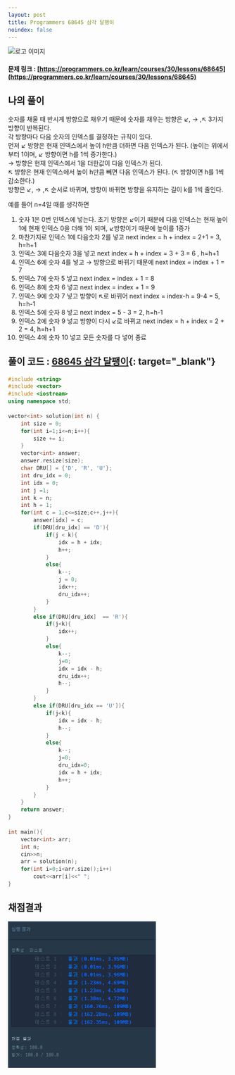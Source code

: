```yaml
---
layout: post
title: Programmers 68645 삼각 달팽이
noindex: false
---
```

![로고 이미지](https://s3.ap-northeast-2.amazonaws.com/grepp-cloudfront/programmers_imgs/design/logo.jpg)

#### 문제 링크 : [https://programmers.co.kr/learn/courses/30/lessons/68645](https://programmers.co.kr/learn/courses/30/lessons/68645)


## 나의 풀이
숫자를 채울 때 반시계 방향으로 채우기 때문에 숫자를 채우는 방향은 ↙, → ,↖ 3가지 방향이 반복된다.                        
각 방향마다 다음 숫자의 인덱스를 결정하는 규칙이 있다.                                  
먼저 ↙ 방향은 현재 인덱스에서 높이 h만큼 더하면 다음 인덱스가 된다. (높이는 위에서부터 1이며, ↙ 방향이면 h를 1씩 증가한다.)                                   
→ 방향은 현재 인덱스에서 1을 더한값이 다음 인덱스가 된다.                   
↖ 방향은 현재 인덱스에서 높이 h만큼 빼면 다음 인덱스가 된다. (↖ 방향이면 h를 1씩 감소한다.)                                 
방향은 ↙, → ,↖ 순서로 바뀌며, 방향이 바뀌면 방향을 유지하는 길이 k를 1씩 줄인다.                    
                          
예를 들어 n=4일 때를 생각하면                        
1. 숫자 1은 0번 인덱스에 넣는다. 초기 방향은 ↙이기 때문에 다음 인덱스는 현재 높이 1에 현재 인덱스 0을 더해 1이 되며, ↙방향이기 때문에 높이를 1증가                    
2. 마찬가지로 인덱스 1에 다음숫자 2를 넣고 next index = h + index = 2+1 = 3, h=h+1                 
3. 인덱스 3에 다음숫자 3을 넣고 next index = h + index = 3 + 3 = 6 , h=h+1               
4. 인덱스 6에 숫자 4를 넣고  → 방향으로 바뀌기 때문에 next index = index + 1 = 7               
5. 인덱스 7에 숫자 5 넣고 next index = index + 1 = 8                  
6. 인덱스 8에 숫자 6 넣고 next index = index + 1 = 9                     
7. 인덱스 9에 숫자 7 넣고 방향이 ↖로 바뀌어 next index = index-h = 9-4 = 5, h=h-1
8. 인덱스 5에 숫자 8 넣고 next index = 5 - 3 = 2, h=h-1
9. 인덱스 2에 숫자 9 넣고 방향이 다시 ↙로 바뀌고 next index = h + index = 2 + 2 = 4, h=h+1
10. 인덱스 4에 숫자 10 넣고 모든 숫자를 다 넣어 종료                      

## 풀이 코드 : [68645 삼각 달팽이](https://github.com/sun-pyo/algorithm/blob/main/programmers/68645.cpp){: target="_blank"}

```c++
#include <string>
#include <vector>
#include <iostream>
using namespace std;

vector<int> solution(int n) {
    int size = 0;
    for(int i=1;i<=n;i++){
        size += i;        
    }
    vector<int> answer;
    answer.resize(size);
    char DRU[] = {'D', 'R', 'U'};
    int dru_idx = 0;
    int idx = 0;
    int j =1;
    int k = n;
    int h = 1;
    for(int c = 1;c<=size;c++,j++){
        answer[idx] = c;
        if(DRU[dru_idx] == 'D'){
            if(j < k){
                idx = h + idx;
                h++;
            }
            else{
                k--;
                j = 0;
                idx++;
                dru_idx++;
            }
        }
        else if(DRU[dru_idx]  == 'R'){
            if(j<k){
                idx++;
            }
            else{
                k--;
                j=0;
                idx = idx - h;
                dru_idx++;
                h--;
            }
        }
        else if(DRU[dru_idx == 'U']){
            if(j<k){
                idx = idx - h;
                h--;
            }
            else{
                k--;
                j=0;
                dru_idx=0;
                idx = h + idx;
                h++;
            }
        }
    }
    return answer;
}

int main(){
    vector<int> arr;
    int n;
    cin>>n;
    arr = solution(n);
    for(int i=0;i<arr.size();i++)
        cout<<arr[i]<<" ";
}
```


## 채점결과

![42586](\algorithm\img\programmers_68645.PNG)
